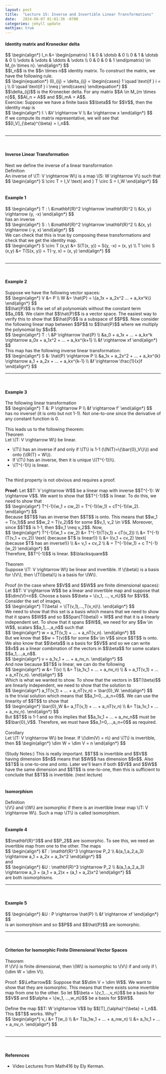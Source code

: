 ```yaml
---
layout: post
title:  "Lecture 15: Inverse and Invertible Linear Transformations"
date:   2024-08-07 01:01:36 -0700
categories: jekyll update
mathjax: true
---
```

<h4><b>Identity matrix and Kronecker delta</b></h4>
<div>
$$
\begin{align*}
I_n &= 
\begin{pmatrix}
1 & 0 & \dotsb & 0 \\
0 & 1 & \dotsb & 0 \\
\vdots & \vdots & \ddots & \vdots \\
0 & 0 & 0 & 1
\end{pmatrix} \in M_{n \times n}.
\end{align*}
$$
</div>
$$I_n$$ is the $$n \times n$$ identity matrix. To construct the matrix, we have the following rule.
<div>
$$
 \begin{equation*}
(I)_{ij} = \delta_{ij} = \begin{cases} 1 \quad \text{if } i = j \\ 0 \quad \text{if } i \neq j \end{cases}
 \end{equation*}
$$
</div>
$$\delta_{ij}$$ is the Kronecker delta. For any matrix $$A \in M_{m \times n}$$, $$AI_n = A$$ and $$I_mA = A$$. 
<br>
Exercise: Suppose we have a finite basis $$\beta$$ for $$V$$, then the identity map is
<div>
$$
\begin{align*}
I: \ &V \rightarrow V \\
      &x \rightarrow x
\end{align*}
$$
</div>
If we compute its matrix representative, we will see that $$[I_V]_{\beta}^{\beta} = I_n$$.
<br>
<br>
<hr>
<br>
<!------------------------------------------------------------------------------------>
<h4><b>Inverse Linear Transformation</b></h4>
Next we define the inverse of a linear transformation
<div class="bdiv">
Definition
</div>
<div class="bbdiv">
An inverse of \(T: V \rightarrow W\) is a map \(S: W \rightarrow V\) such that
$$
\begin{align*}
S \circ T = I_V \text{ and } T \circ S = I_W
\end{align*}
$$
</div>
<br>
<!------------------------------------------------------------------------------------>
<h4><b>Example 1</b></h4>
<div>
$$
\begin{align*}
T : \ &\mathbf{R}^2 \rightarrow \mathbf{R}^2 \\
    &(x, y) \rightarrow (y, -x)         
\end{align*}
$$
</div>
has an inverse
<div>
$$
\begin{align*}
S : \ &\mathbf{R}^2 \rightarrow \mathbf{R}^2 \\
    &(x, y) \rightarrow (-y, x)         
\end{align*}
$$
</div>
We can check that this is true by composing these transformations and check that we get the identity map.
<div>
$$
\begin{align*}
S \circ T (x,y) &= S(T(x, y)) = S(y, -x) = (x, y) \\
T \circ S (x,y) &= T(S(x, y)) = T(-y, x) = (x, y) 
\end{align*}
$$
</div>
<br>
<hr>
<br>
<!------------------------------------------------------------------------------------>
<h4><b>Example 2</b></h4>
Suppose we have the following vector spaces:
<div>
$$
\begin{align*}
V &= P \\
W &= \hat{P} = \{a_1x + a_2x^2 ... + a_kx^k\}
\end{align*}
$$
</div>
$$\hat{P}$$ is the set of all polynomials without the constant term $$a_0$$. We claim that $$\hat{P}$$ is a vector space. The easiest way to verify this to show that $$\hat{P}$$ is a subspace of $$P$$. Now consider the following linear map between $$P$$ to $$\hat{P}$$ where we multiply the polynomial by $$x$$.
<div>
$$
\begin{align*}
T : \ &P \rightarrow \hat{P}  \\
&a_0 + a_1x + ... + a_kx^k \rightarrow a_0x + a_1x^2 + ... + a_kx^{k+1} \\
&f \rightarrow xf
\end{align*}
$$
</div>
This map has the following inverse linear transformation:
<div>
$$
\begin{align*}
S &: \hat{P} \rightarrow P  \\
&a_1x + a_2x^2 + ... + a_kx^{k}  \rightarrow a_1 + a_2x + ... + a_kx^{k-1}  \\
&f \rightarrow \frac{1}{x}f
\end{align*}
$$
</div>
<hr>
<br>
<!------------------------------------------------------------------------------------>
<h4><b>Example 3</b></h4>
The following linear transformation
<div>
$$
\begin{align*}
T &: P \rightarrow P  \\
&f \rightarrow f'
\end{align*}
$$
</div>
has no inverse! (it is onto but not 1-1). Not one-to-one since the derivative of any constant function is 0.
<br>
<br>
<!------------------------------------------------------------------------------------>
This leads us to the following theorem:
<div class="purdiv">
Theorem
</div>
<div class="purbdiv">
Let \(T: V \rightarrow W\) be linear.
<ul>
	<li>\(T\) has an inverse if and only if \(T\) is 1-1 (\(N(T)=\{\bar{0}_V\}\)) and onto (\(R(T) = W\)).</li>
	<li>If \(T\) has an inverse, then it is unique \((T^{-1})\).</li>
	<li>\(T^{-1}\) is linear.</li>
</ul>
</div>
<br>
The third property is not obvious and requires a proof.
<br>
<br>
<b>Proof:</b> Let $$T: V \rightarrow W$$ be a linear map with inverse $$T^{-1}: W \rightarrow V$$. We want to show that $$T^{-1}$$ is linear. To do this, we need to show that 
<div>
$$
\begin{align*}
T^{-1}(w_1 + cw_2) = T^{-1}(w_1) + cT^{-1}(w_2).
\end{align*}
$$
</div>
Because $$T$$ has an inverse then $$T$$ is onto. This means that $$w_1 = T(v_1)$$ and $$w_2 = T(v_2)$$ for some $$v_1, v_2 \in V$$. Moreover, since $$T$$ is 1-1, then $$v_1 \neq v_2$$. Now,
<div>
$$
\begin{align*}
T^{-1}(w_1 + cw_2) &= T^{-1}(T(v_1) + cT(v_2)) \\
 &= T^{-1}(T(v_1 + cv_2)) \text{ (because $T$ is linear!)} \\
  &= I(v_1 + cv_2) \text{ (because $T$ has an inverse!)} \\
  &= v_1 + cv_2 \\
  & = T^{-1}(w_1) + c T^{-1}(w_2)
\end{align*}
$$
</div>
Therefore, $$T^{-1}$$ is linear. $$\blacksquare$$
<br>
<br>
<!------------------------------------------------------------------------------------>
<div class="purdiv">
Theorem
</div>
<div class="purbdiv">
Suppose \(T: V \rightarrow W\) be linear and invertible. If \(\beta\) is a basis for \(V\), then \(T(\beta)\) is a basis for \(W\).
</div>
<br>
Proof (in the case where $$V$$ and $$W$$ are finite dimensional spaces):<br>
Let $$T: V \rightarrow W$$ be a linear and invertible map and suppose that $$\dim(V)=n$$. Choose a basis $$\beta = \{v_1, ..., v_n\}$$ for $$V$$. Consider the set of images,
<div>
$$
\begin{align*}
T(\beta) = \{T(v_1),...,T(v_n)\}.
\end{align*}
$$
</div>
We need to show that this set is a basis which means that we need to show that it spans $$W$$ and so $$Span(T(\beta)) = W$$ and that it is a linearly independent set. To show that it spans $$W$$, we need for any $$w \in W$$, scalars $$a_1,...,a_n$$ such that
<div>
$$
\begin{align*}
w = a_1T(v_1) + ... + a_nT(v_n).
\end{align*}
$$
</div>
But we know that $$w = T(v)$$ for some $$v \in V$$ since $$T$$ is onto. We also know that $$\beta$$ is a basis for $$V$$ and so we can write $$v$$ as a linear combination of the vectors in $$\beta$$ for some scalars $$a_1,...,a_n$$.
<div>
$$
\begin{align*}
v = a_1v_1 + ... + a_nv_n.
\end{align*}
$$
</div>
And now because $$T$$ is linear, we can do the following
<div>
$$
\begin{align*}
w &= T(v) \\
  &= T(a_1v_1 + ... + a_nv_n) \\
  & = a_1T(v_1) + ... + a_nT(v_n).
\end{align*}
$$
</div>
Which is what we wanted to show. To show that the vectors in $$T(\beta)$$ are linearly independent, we need to show that the solution to 
<div>
$$
\begin{align*}
a_1T(v_1) + ... + a_nT(v_n) = \bar{0}_W.
\end{align*}
$$
</div>
is the trivial solution which means that $$a_1=0,..,a_n=0$$. We can use the linearity of $$T$$ to show that
<div>
$$
\begin{align*}
\bar{0}_W &= a_1T(v_1) + ... + a_nT(v_n) \\
 &= T(a_1v_1 + ... + a_nv_n).
\end{align*}
$$
</div>
But $$T$$ is 1-1 and so this implies that $$a_1v_1 + ... + a_nv_n$$ must be $$\bar{0}_V$$. Therefore, we must have $$a_1=0,...,a_n=0$$ as required.
<br>
<br>
<!------------------------------------------------------------------------------------>
<div class="purdiv">
Corollary
</div>
<div class="purbdiv">
Let \(T: V \rightarrow W\) be linear. If \(\dim(V) = n\) and \(T\) is invertible, then 
$$
\begin{align*}
\dim W = \dim V = n
\end{align*}
$$
</div>
<br>
(Study Notes:) This is really important. $$T$$ is invertible and $$V$$ having dimension $$n$$ means that $$W$$ has dimension $$n$$. Also $$T$$ is one-to-one and onto. Later we'll learn if both $$V$$ and $$W$$ have the same dimension and $$T$$ is one-to-one, then this is sufficient to conclude that $$T$$ is invertible. (next lecture)
<br>
<br>
<!------------------------------------------------------------------------------------>
<h4><b>Isomorphism</b></h4>
<div class="bdiv">
Definition
</div>
<div class="bbdiv">
\(V\) and \(W\) are isomorphic if there is an invertible linear map \(T: V \rightarrow W\). Such a map \(T\) is called isomorphism.
</div>
<br>
<!------------------------------------------------------------------------------------>
<h4><b>Example 4</b></h4>
$$\mathbf{R}^3$$ and $$P_2$$ are isomorphic. To see this, we need an invertible map from one to the other. The maps
<div>
$$
\begin{align*}
&T : \mathbf{R}^3 \rightarrow P_2  \\
&(a_1,a_2,a_3) \rightarrow a_1 + a_2x + a_3x^2
\end{align*}
$$
</div>
and
<div>
$$
\begin{align*}
&U : \mathbf{R}^3 \rightarrow P_2  \\
&(a_1,a_2,a_3) \rightarrow a_3 + (a_1 + a_2)x + (a_1 + a_2)x^2
\end{align*}
$$
</div>
are both isomorphisms.
<br>
<hr>
<br>
<!------------------------------------------------------------------------------------>
<h4><b>Example 5</b></h4>
<div>
$$
\begin{align*}
&U : P \rightarrow \hat{P}  \\
&f \rightarrow xf
\end{align*}
$$
</div>
is an isomorphism and so $$P$$ and $$\hat{P}$$ are isomorphic.
<br>
<hr>
<br>
<!------------------------------------------------------------------------------------>
<h4><b>Criterion for Isomorphic Finite Dimensional Vector Spaces</b></h4>
<div class="purdiv">
Theorem
</div>
<div class="purbdiv">
If \(V\) is finite dimensional, then \(W\) is isomorphic to \(V\) if and only if \(\dim W = \dim V\).
</div>
<br>
Proof: 
$$\Leftarrow$$: Suppose that $$\dim V = \dim W$$. We want to show that they are isomorphic. This means that there exists some invertible map from one to the other. So let $$\beta = \{v_1,...,v_n\}$$ be a basis for $$V$$ and $$\alpha = \{w_1, ...,w_n\}$$ be a basis for $$W$$.
<br>
<br>
Define the map $$T: W \rightarrow V$$ by $$[T]_{\alpha}^{\beta} = I_n$$. This $$T$$ works. Why?
<div>
$$
\begin{align*}
v_i &= T(w_i) \\
       &= T(a_1w_1 + ... + a_nw_n) \\
	   &= a_1v_1 + ... + a_nv_n.
\end{align*}
$$
</div>
<br>
<hr>
<br>
<!------------------------------------------------------------------------------------>
<h4><b>References</b></h4>
<ul>
<li>Video Lectures from Math416 by Ely Kerman.</li>
</ul>






















